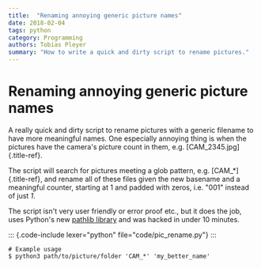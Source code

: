 ```yaml
---
title:  "Renaming annoying generic picture names"
date: 2018-02-04
tags: python
category: Programming
authors: Tobias Pleyer
summary: "How to write a quick and dirty script to rename pictures."
---
```


Renaming annoying generic picture names
=======================================

A really quick and dirty script to rename pictures with a generic
filename to have more meaningful names. One especially annoying thing is
when the pictures have the camera's picture count in them, e.g.
[CAM\_2345.jpg]{.title-ref}.

The script will search for pictures meeting a glob pattern, e.g.
[CAM\_\*]{.title-ref}, and rename all of these files given the new
basename and a meaningful counter, starting at 1 and padded with zeros,
i.e. "001" instead of just *1*.

The script isn't very user friendly or error proof etc., but it does the
job, uses Python's new [pathlib
library](https://docs.python.org/3/library/pathlib.html) and was hacked
in under 10 minutes.

::: {.code-include lexer="python" file="code/pic_rename.py"}
:::
``` {.sourceCode .bash}
# Example usage
$ python3 path/to/picture/folder 'CAM_*' 'my_better_name'
```